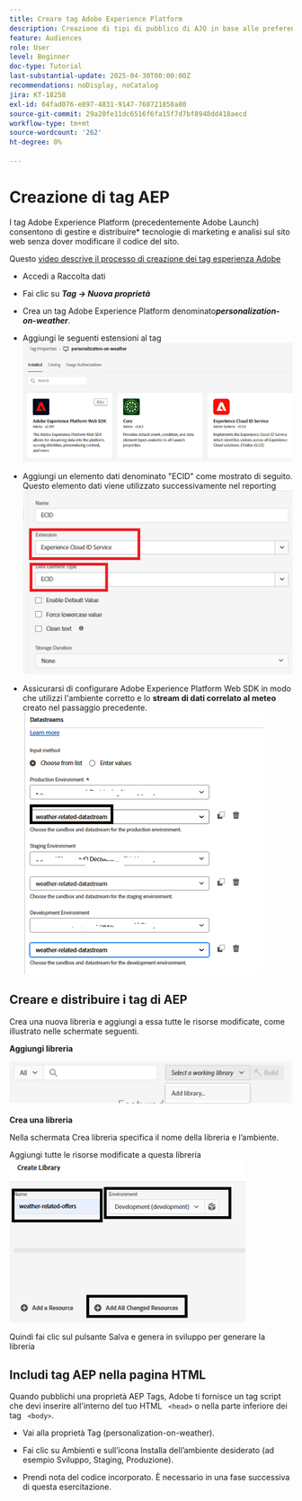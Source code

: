 ```yaml
---
title: Creare tag Adobe Experience Platform
description: Creazione di tipi di pubblico di AJO in base alle preferenze di investimento degli utenti (azioni, obbligazioni, CD)
feature: Audiences
role: User
level: Beginner
doc-type: Tutorial
last-substantial-update: 2025-04-30T00:00:00Z
recommendations: noDisplay, noCatalog
jira: KT-18258
exl-id: 04fad076-e897-4831-9147-768721858a80
source-git-commit: 29a20fe11dc6516f6fa15f7d7bf8948dd418aecd
workflow-type: tm+mt
source-wordcount: '262'
ht-degree: 0%

---
```


# Creazione di tag AEP

I tag Adobe Experience Platform (precedentemente Adobe Launch) consentono di gestire e distribuire* tecnologie di marketing e analisi sul sito web senza dover modificare il codice del sito.

Questo [video descrive il processo di creazione dei tag esperienza Adobe](https://experienceleague.adobe.com/en/playlists/experience-platform-get-started-with-tags)

- Accedi a Raccolta dati
- Fai clic su _&#x200B;**Tag -> Nuova proprietà**&#x200B;_

- Crea un tag Adobe Experience Platform denominato _&#x200B;**personalization-on-weather**&#x200B;_.

- Aggiungi le seguenti estensioni al tag
  ![tag-estensioni](assets/tags-extensions1.png)
- Aggiungi un elemento dati denominato &quot;ECID&quot; come mostrato di seguito. Questo elemento dati viene utilizzato successivamente nel reporting
  ![ecid-data-element](assets/ecid-data-element.png)

- Assicurarsi di configurare Adobe Experience Platform Web SDK in modo che utilizzi l&#39;ambiente corretto e lo **stream di dati correlato al meteo** creato nel passaggio precedente.
  ![configurazione-sdk-web](assets/tags-extensions.png)



## Creare e distribuire i tag di AEP


Crea una nuova libreria e aggiungi a essa tutte le risorse modificate, come illustrato nelle schermate seguenti.

**Aggiungi libreria**

![new-library](assets/tag-add-library.png)

**Crea una libreria**

Nella schermata Crea libreria specifica il nome della libreria e l’ambiente.

Aggiungi tutte le risorse modificate a questa libreria
![libreria di tag](assets/tag-build-library.png)

Quindi fai clic sul pulsante Salva e genera in sviluppo per generare la libreria

## Includi tag AEP nella pagina HTML

Quando pubblichi una proprietà AEP Tags, Adobe ti fornisce un tag script che devi inserire all&#39;interno del tuo HTML ``` <head>``` o nella parte inferiore dei tag ``` <body>```.

- Vai alla proprietà Tag (personalization-on-weather).

- Fai clic su Ambienti e sull’icona Installa dell’ambiente desiderato (ad esempio Sviluppo, Staging, Produzione).

- Prendi nota del codice incorporato. È necessario in una fase successiva di questa esercitazione.

